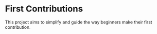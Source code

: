 # First Contributions

This project aims to simplify and guide the way beginners make their first contribution. 
